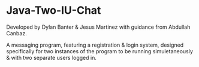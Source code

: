 # Java-Two-IU-Chat
Developed by Dylan Banter & Jesus Martinez with guidance from Abdullah Canbaz.

A messaging program, featuring a registration &amp; login system, designed specifically for two instances of the program to be running simuletaneously &amp; with two separate users logged in.
